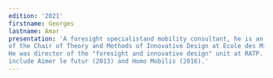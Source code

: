 ```yaml
---
edition: '2021'
firstname: Georges
lastname: Amar
presentation: 'A foresight specialistand mobility consultant, he is an associate researcher
of the Chair of Theory and Methods of Innovative Design at Ecole des Mines ParisTech.
He was director of the "foresight and innovative design" unit at RATP. His publications
include Aimer le futur (2013) and Homo Mobilis (2016).'
---
```

